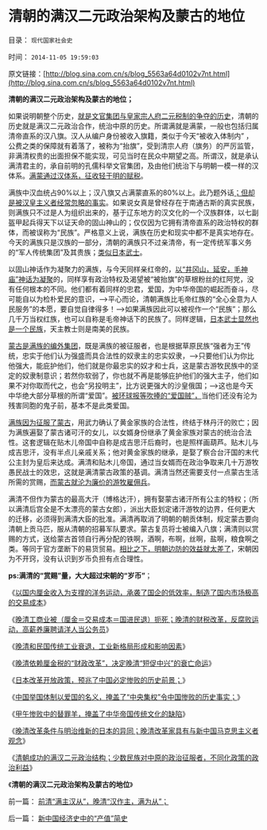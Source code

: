 # 清朝的满汉二元政治架构及蒙古的地位

目录： `现代国家社会史` 

时间： `2014-11-05 19:59:03` 

原文链接：[http://blog.sina.com.cn/s/blog_5563a64d0102v7nt.html](http://blog.sina.com.cn/s/blog_5563a64d0102v7nt.html)

**清朝的满汉二元政治架构及蒙古的地位；**





如果说明朝整个历史，[就是文官集团与皇家宗人府二元税制的争夺的历史](../../../2013/12/7/明朝皇帝对国家和财税的影响，如万历皇帝.md)，清朝的历史就是满汉二元政治合作，统治中原的历史。所谓满就是满蒙，一般也包括归属清帝直系的汉八旗。汉人从编户身份被收入旗籍，类似于今天“被收入体制内”
，公费之类的保障就有着落了，被称为“抬旗”，受到清宗人府（旗务）的严厉监管，非满清权贵的出面担保不能实现，可见当时在民众中期望之高。所谓汉，就是承认满清君主的，承自前明的孔儒科举文官集团，及由他们统治下与明朝一模一样的汉体系。[满蒙通过汉体系，征收轻于明的赋税](../../../2013/2/13/清朝经济比明朝发达得多，明清党争彼此监督的三权分立.md)。

满族中汉血统占90%以上；汉八旗又占满蒙直系的80%以上。此乃题外话[；但却是被汉皇主义者经常忽略的事实](../../../2009/7/9/热衷历史意识形态党争的现实利益是什么？.md)。如果说女真是曾经存在于南通古斯的真实民族，则满族只不过是人为组织出来的，基于辽东地方的汉文化的一个汉族群体，以七副盔甲起兵得天下以证天命的固山神山的；仅仅因为它拥有清帝直系的政治特权的群体，而被误称为“民族”。严格意义上说，满族在历史和现实中都不是真实地存在。今天的满族只是汉族的一部分，清朝的满族只不过亲清帝，有一定传统军事义务的“军人传统集团”及其贵族；[类似日本武士](../../../2014/9/30/明治维新的弯路，武士下岗再就业，日本国企的包身工.md)。

以固山神话作为凝聚力的满族，与今天同样亲红帝的，[以“井冈山，延安，毛神庙”神话为凝聚](../../../2013/8/29/国防大学政治军官们的公共信仰，本应在公众场合保持沉默.md)的，同样享有政治特权及渴望被“被抬旗”的草根粉丝的红阿党，没有任何根本的不同。他们都有着同样的忠君，爱国，为中华帝国的崛起而奋斗，尽可能自以为检朴爱民的意识，——>平心而论，清朝满族比毛帝红族的“全心全意为人民服务”的本愿，要自觉自律得多！——>如果满族因此可以被视作一个“民族”；那么几千万当权红族，也可以自称是毛帝神话下的民族了。同样逻辑，[日本武士显然也是一个民族](../../../2014/9/24/日本战国等时期的阶级，及其奴隶制的习俗.md)，天主教士则是南美的民族。

[蒙古是满族的编外集团](../../../2013/12/8/从隋唐的府兵到明朝卫所及满清八旗绿营的制度沿革.md)，既是满族的被征服者，也是根据草原民族“强者为王”传统，忠实于他们认为强盛而具合法性的奴隶主的忠实奴隶，——>只要他们认为你比他强大，能庇护他们，他们就是你最忠实的奴才和士兵，这是蒙古游牧民族中的坚定的奴隶制意识；若然你软弱了，你也就不再是能够庇护他们的强大主子，他们如果不对你取而代之，也会“另投明主”，比方说更强大的沙皇俄国；——>这也是今天中华绝大部分草根的所谓“爱国”。[被环球报等吹捧的“爱国贼”，](../../../2014/10/26/茅于轼有错吗？爱国不是绝对真理，同意否？.md)当他们还没有沦为残害同胞的鬼子前，基本不是此类爱国。

[满族因为征服了蒙古](../../../2011/1/11/爱新觉罗氏的贡献；受害者情结不可取；.md)，用武力确认了黄金家族的合法性，终结于林丹汗的败亡；因为满族遍娶了蒙古诸可汗的女儿，以女婿身份继承了黄金家族对蒙古的统治合法性。这套逻辑在贴木儿帝国中自称是成吉思汗后裔时，也是照样画葫芦。贴木儿与成吉思汗，没有半点儿亲戚关系；他对黄金家族的继承，是娶了察合台汗国的末代公主封为皇后来达成。满清和贴木儿帝国，通过当女婿而在政治争取来几十万游牧愚民战士的效忠，这就是满清蒙古政策的基调。满清当然还需要支付一点蒙古生活所需的赏赐，[而蒙古就沦为廉价的游牧雇佣兵](../../../2010/5/13/“入侵者”和“乱世结束者”常常是外族雇佣军.md)。

满清不但作为蒙古的最高大汗（博格达汗），拥有娶蒙古诸汗所有公主的特权；（所以满清后宫全是不太漂亮的蒙古女郎），派出大臣划定诸汗游牧的边界，任何更大的迁移，必须得到满清大臣的批准。满清再取消了明朝的朝贡体制，规定蒙古要向清朝上贡马匹，服从清朝的招募军队要求。蒙古复员将士被编入八旗；满清则以赏赐的方式，送给蒙古首领自行再分配的铁啊，酒啊，布啊，丝啊，盐啊，粮食啊之类。等同于官方垄断下的易货贸易。[相比之下，明朝边防的效益就太差了](../../../2008/11/28/为什么清朝边疆政策可以缔造中国今天版图.md)，宋朝因为不开窍，没有认识到岁币负担有点合理性。

**ps:满清的“赏赐”量，大大超过宋朝的“岁币”**；

《[以国内厘金收入为支撑的洋务运动，承袭了国企的低效率，制造了国内市场极高的交易成本](../../../2014/7/13/晚清崛起的失败，因为国进民退的洋务运动，自强不息.md)》

《[晚清工商业被（厘金＝交易成本＝国进民退）扼死；晚清的财税改革，反腐败运动，高薪养廉聘请洋人当公务员](../../../2014/7/21/晚清的财税改革，反腐败运动，高薪养廉，聘请洋人当公务员；.md)》

《[晚清和民国传统工业衰退，工业新格局形成和影响因素](../../../2014/8/14/晚清和民国传统工业衰退，工业新格局形成和影响因素.md)》

《[晚清依赖厘金税的“财政改革”，决定晚清“短促中兴”的衰亡命运](../../../2014/8/15/从财税结构的改变，理解晚清到民国的政治格局的转变.md)》

《[日本改革开放政策，预兆了中国必定惨败的历史前景；](../../../2014/8/17/日本改革开放政策，预兆了中国必定惨败的历史前景.md)》

《[中国举国体制以爱国的名义，掩盖了“中央集权”令中国惨败的历史事实；](../../../2014/9/3/中国还在为惨败于甲午，举国叫好“再来一次”.md)》

《[甲午惨败中的替罪羊，掩盖了中华帝国传统文化的缺陷](../../../2014/9/25/甲午惨败中的替罪羊，掩盖了中华帝国传统文化的缺陷.md)》

《[晚清改革条件与明治维新的日本的异同；晚清改革家具有与新中国马克思主义者观念](../../../2014/10/23/晚清改革条件与明治维新的日本的异同.md)》

《[清朝成功的满汉二元政治结构；少数民族对中原的政治征服者，不同化政策的政治利益](../../../2014/10/29/清朝成功的满汉二元政治结构.md)》

《**清朝的满汉二元政治架构及蒙古的地位**》

前一篇： [前清“满主汉从”，晚清“汉作主，满为从”；](../../../2014/11/18/前清“满主汉从”，晚清“汉作主，满为从”；.md)

后一篇： [新中国经济史中的“产值”简史](../../../2014/11/3/新中国经济史中的“产值”简史.md)

